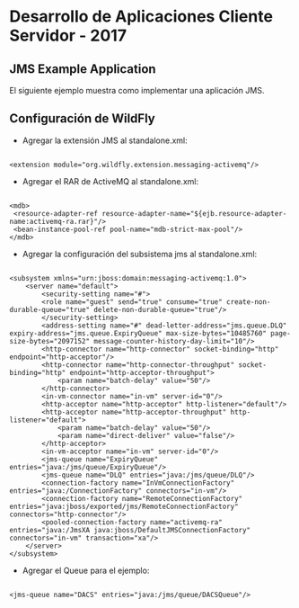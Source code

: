 Desarrollo de Aplicaciones Cliente Servidor - 2017
==================================================

JMS Example Application
------------------------

El siguiente ejemplo muestra como implementar una aplicación JMS.


Configuración de WildFly
-

* Agregar la extensión JMS al standalone.xml: 
<pre><code>
&lt;extension module="org.wildfly.extension.messaging-activemq"/&gt;
</code></pre>

* Agregar el RAR de ActiveMQ al standalone.xml:
<pre><code>
&lt;mdb&gt;
 &lt;resource-adapter-ref resource-adapter-name="${ejb.resource-adapter-name:activemq-ra.rar}"/&gt;
 &lt;bean-instance-pool-ref pool-name="mdb-strict-max-pool"/&gt;
&lt;/mdb&gt;
</code></pre>

* Agregar la configuración del subsistema jms al standalone.xml:
<pre><code>
&lt;subsystem xmlns="urn:jboss:domain:messaging-activemq:1.0"&gt;
 	&lt;server name="default"&gt;
		&lt;security-setting name="#"&gt;
		&lt;role name="guest" send="true" consume="true" create-non-durable-queue="true" delete-non-durable-queue="true"/&gt;
		&lt;/security-setting&gt;
		&lt;address-setting name="#" dead-letter-address="jms.queue.DLQ" expiry-address="jms.queue.ExpiryQueue" max-size-bytes="10485760" page-size-bytes="2097152" message-counter-history-day-limit="10"/&gt;
		&lt;http-connector name="http-connector" socket-binding="http" endpoint="http-acceptor"/&gt;
		&lt;http-connector name="http-connector-throughput" socket-binding="http" endpoint="http-acceptor-throughput"&gt;
			&lt;param name="batch-delay" value="50"/&gt;
		&lt;/http-connector&gt;
		&lt;in-vm-connector name="in-vm" server-id="0"/&gt;
		&lt;http-acceptor name="http-acceptor" http-listener="default"/&gt;
		&lt;http-acceptor name="http-acceptor-throughput" http-listener="default"&gt;
			&lt;param name="batch-delay" value="50"/&gt;
			&lt;param name="direct-deliver" value="false"/&gt;
 		&lt;/http-acceptor&gt;
		&lt;in-vm-acceptor name="in-vm" server-id="0"/&gt;
		&lt;jms-queue name="ExpiryQueue" entries="java:/jms/queue/ExpiryQueue"/&gt;
		&lt;jms-queue name="DLQ" entries="java:/jms/queue/DLQ"/&gt;
		&lt;connection-factory name="InVmConnectionFactory" entries="java:/ConnectionFactory" connectors="in-vm"/&gt;
		&lt;connection-factory name="RemoteConnectionFactory" entries="java:jboss/exported/jms/RemoteConnectionFactory" connectors="http-connector"/&gt;
		&lt;pooled-connection-factory name="activemq-ra" entries="java:/JmsXA java:jboss/DefaultJMSConnectionFactory" connectors="in-vm" transaction="xa"/&gt;
	&lt;/server&gt;
&lt;/subsystem&gt;
</code></pre>

* Agregar el Queue para el ejemplo:
<pre><code>
&lt;jms-queue name="DACS" entries="java:/jms/queue/DACSQueue"/&gt;
</code></pre>